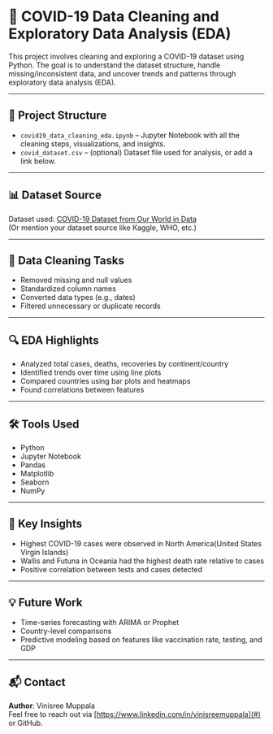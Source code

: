 # 🦠 COVID-19 Data Cleaning and Exploratory Data Analysis (EDA)

This project involves cleaning and exploring a COVID-19 dataset using Python. The goal is to understand the dataset structure, handle missing/inconsistent data, and uncover trends and patterns through exploratory data analysis (EDA).

---

## 📁 Project Structure

- `covid19_data_cleaning_eda.ipynb` – Jupyter Notebook with all the cleaning steps, visualizations, and insights.
- `covid_dataset.csv` – (optional) Dataset file used for analysis, or add a link below.

---

## 📊 Dataset Source

Dataset used: [COVID-19 Dataset from Our World in Data](https://ourworldindata.org/coronavirus)  
(Or mention your dataset source like Kaggle, WHO, etc.)

---

## 🧹 Data Cleaning Tasks

- Removed missing and null values
- Standardized column names
- Converted data types (e.g., dates)
- Filtered unnecessary or duplicate records

---

## 🔍 EDA Highlights

- Analyzed total cases, deaths, recoveries by continent/country
- Identified trends over time using line plots
- Compared countries using bar plots and heatmaps
- Found correlations between features

---

## 🛠️ Tools Used

- Python
- Jupyter Notebook
- Pandas
- Matplotlib
- Seaborn
- NumPy

---

## 📌 Key Insights

- Highest COVID-19 cases were observed in North America(United States Virgin Islands)
- Wallis and Futuna in Oceania	 had the highest death rate relative to cases
- Positive correlation between tests and cases detected

---

## 💡 Future Work

- Time-series forecasting with ARIMA or Prophet
- Country-level comparisons
- Predictive modeling based on features like vaccination rate, testing, and GDP

---
## 📬 Contact

**Author**: Vinisree Muppala  
Feel free to reach out via [https://www.linkedin.com/in/vinisreemuppala](#) or GitHub.

